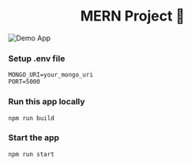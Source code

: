 <h1 align="center">MERN Project 🚀</h1>

![Demo App](/Frontend/public/screenshot-for-readme.png)

### Setup .env file

```shell
MONGO_URI=your_mongo_uri
PORT=5000
```

### Run this app locally

```shell
npm run build
```

### Start the app

```shell
npm run start
```
